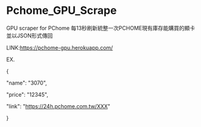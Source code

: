 # Pchome_GPU_Scrape
GPU scraper for PChome
每13秒刷新統整一次PCHOME現有庫存能購買的顯卡並以JSON形式傳回

LINK:https://pchome-gpu.herokuapp.com/

EX.

{

"name": "3070",

"price": "12345",

"link": "https://24h.pchome.com.tw/XXX"

}
